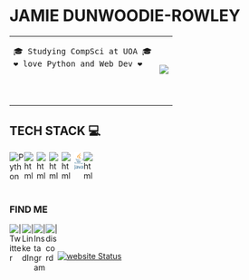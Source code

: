 # JAMIE DUNWOODIE-ROWLEY

<table align="center">
<tr>
<td>
<pre>
🎓 Studying CompSci at UOA 🎓
❤️ love Python and Web Dev ❤️

<!-- <code><img height="20" alt="python" src="https://raw.githubusercontent.com/github/explore/80688e429a7d4ef2fca1e82350fe8e3517d3494d/topics/java/java.png"></code> -->
</pre>
</td>

<td>

<a href="https://github.com/jaorow/github-readme-stats" >
<img src="https://github-readme-stats.vercel.app/api/top-langs/?username=jaorow&layout=compact&theme=radical&hide_border=true" /></a> 

</td>
</tr>
</table>

<!-- <table align="center">
<td>
 <a href="https://github.com/jaorow/github-readme-stats" ><img  src="https://github-readme-stats.vercel.app/api?username=jaorow&show_icons=true&theme=radical&include_all_commits=true&hide_border=true" alt="Anurag's github stats" /></a>  
</td>
 </table> -->



## TECH STACK   💻


<img align="left" alt="  Python" width="26px" src="https://upload.wikimedia.org/wikipedia/commons/1/1f/Python_logo_01.svg" /> 

<img align="left" alt="html" width="22px" src="https://upload.wikimedia.org/wikipedia/commons/3/38/HTML5_Badge.svg" /> 

<img align="left" alt="html" width="22px" src="https://upload.wikimedia.org/wikipedia/commons/6/62/CSS3_logo.svg" /> 

<img align="left" alt="html" width="22px" src="https://upload.wikimedia.org/wikipedia/commons/9/99/Unofficial_JavaScript_logo_2.svg" /> 

<img align="left" alt="html" width="22px" src="https://upload.wikimedia.org/wikipedia/commons/1/19/C_Logo.png" /> 

<img align="left" alt="html" width="17px" src="img/java.svg" /> 

<img align="left" alt="html" width="22px" src="https://upload.wikimedia.org/wikipedia/commons/a/a7/React-icon.svg" /> 

<!-- 
<img align="left" alt="html" width="22px" src="https://upload.wikimedia.org/wikipedia/commons/a/a7/React-icon.svg" /> 

<img align="left" alt="html" width="22px" src="https://upload.wikimedia.org/wikipedia/commons/a/a7/React-icon.svg" />  -->
<br>
<br>
<br>
<br>


<!---

this is where find me content starts...

--->

### FIND ME


<!-- 

website when i have a good website (orthou there is a github website thingy so idk if this will be good!)

[<img align="left" alt="" width="22px" src="https://upload.wikimedia.org/wikipedia/commons/thumb/c/c0/Gnome-emblem-web.svg/100px-Gnome-emblem-web.svg.png" />][website] -->

[<img align="left" alt=" | Twitter" width="22px" src="https://upload.wikimedia.org/wikipedia/sco/9/9f/Twitter_bird_logo_2012.svg" />][twitter]

[<img align="left" alt=" | LinkedIn" width="21px" src="https://upload.wikimedia.org/wikipedia/commons/c/ca/LinkedIn_logo_initials.png" />][linkedin]

[<img align="left" alt=" | Instagram" width="21px" src="https://upload.wikimedia.org/wikipedia/commons/9/96/Instagram.svg" />][instagram]

[<img align="left" alt=" | discord" width="21px" src="https://upload.wikimedia.org/wikipedia/commons/1/13/Discord_color_D.svg" />][discord]



<br />
<br />

<!-- [website]: https:/webaddress when ready -->
[twitter]: https://twitter.com/Jamiedunwoodie
[instagram]: https://www.instagram.com/jamiedunwoodie/
[linkedin]: https://nz.linkedin.com/in/jamie-dunwoodie-rowley-960287223
[discord]: https://discordapp.com/users/jambles#5467






[![website Status](https://api.netlify.com/api/v1/badges/600060d9-e60e-424f-b460-db16ae5f4719/deploy-status)](https://app.netlify.com/sites/dunwoodie-rowely/deploys)
